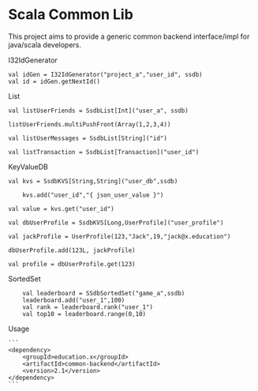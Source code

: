 # Scala Common Lib

This project aims to provide a generic common backend interface/impl for java/scala developers.

I32IdGenerator

	val idGen = I32IdGenerator("project_a","user_id", ssdb)
	val id = idGen.getNextId()

List

    val listUserFriends = SsdbList[Int]("user_a", ssdb)

    listUserFriends.multiPushFront(Array(1,2,3,4))

    val listUserMessages = SsdbList[String]("id")

    val listTransaction = SsdbList[Transaction]("user_id")

KeyValueDB

	val kvs = SsdbKVS[String,String]("user_db",ssdb)

        kvs.add("user_id","{ json_user_value }")

	val value = kvs.get("user_id")

	val dbUserProfile = SsdbKVS[Long,UserProfile]("user_profile")

	val jackProfile = UserProfile(123,"Jack",19,"jack@x.education")

	dbUserProfile.add(123L, jackProfile)

	val profile = dbUserProfile.get(123)


SortedSet

        val leaderboard = SSdbSortedSet("game_a",ssdb)
        leaderboard.add("user_1",100)
        val rank = leaderboard.rank("user_1")
        val top10 = leaderboard.range(0,10)

Usage
	
	```
	<dependency>
  		<groupId>education.x</groupId>
  		<artifactId>common-backend</artifactId>
  		<version>2.1</version>
	</dependency>
	```
